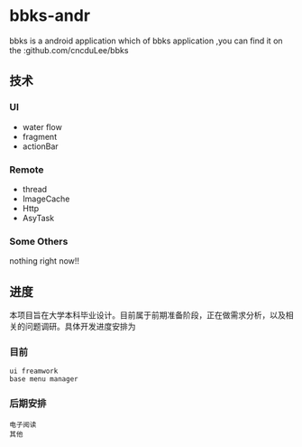bbks-andr
=========

bbks is a android application which of bbks application ,you can find it on the :github.com/cncduLee/bbks


##	技术
	
###		UI
*	water flow
*	fragment
*	actionBar	

###		Remote	

*	thread
*	ImageCache
*	Http
*	AsyTask

###		Some Others		
	
nothing right now!!	
	
##	进度	

本项目旨在大学本科毕业设计。目前属于前期准备阶段，正在做需求分析，以及相关的问题调研。具体开发进度安排为		

###	目前
	ui freamwork
	base menu manager
###	后期安排	
	电子阅读
	其他
			
	
	
	